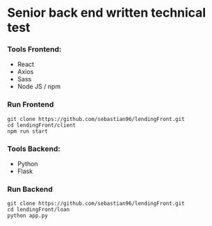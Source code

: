 # **Senior back end written technical test**

### Tools Frontend:
- React
- Axios
- Sass
- Node JS / npm

### Run Frontend
``` 
git clone https://github.com/sebastian96/lendingFront.git
cd lendingFront/client
npm run start
```

### Tools Backend:
- Python
- Flask

### Run Backend
``` 
git clone https://github.com/sebastian96/lendingFront.git
cd lendingFront/loan
python app.py
```
